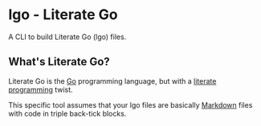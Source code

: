 # lgo - Literate Go

A CLI to build Literate Go (lgo) files.

## What's Literate Go?

Literate Go is the [Go](https://golang.org/) programming language, but with a [literate programming](https://en.wikipedia.org/wiki/Literate_programming) twist.

This specific tool assumes that your lgo files are basically [Markdown](https://en.wikipedia.org/wiki/Markdown) files with code in triple back-tick blocks.

